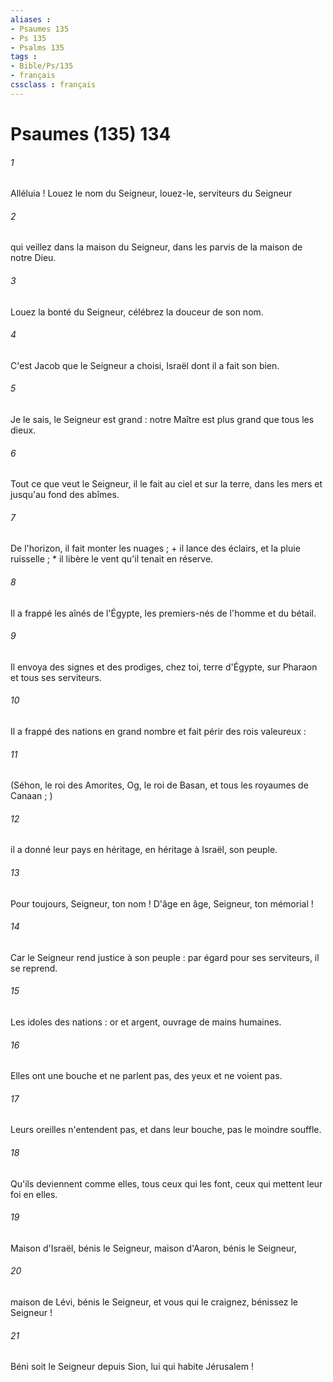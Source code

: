 ```yaml
---
aliases : 
- Psaumes 135
- Ps 135
- Psalms 135
tags : 
- Bible/Ps/135
- français
cssclass : français
---
```


# Psaumes (135) 134

###### 1
Alléluia ! Louez le nom du Seigneur, louez-le, serviteurs du Seigneur
###### 2
qui veillez dans la maison du Seigneur, dans les parvis de la maison de notre Dieu.
###### 3
Louez la bonté du Seigneur, célébrez la douceur de son nom.
###### 4
C'est Jacob que le Seigneur a choisi, Israël dont il a fait son bien.
###### 5
Je le sais, le Seigneur est grand : notre Maître est plus grand que tous les dieux.
###### 6
Tout ce que veut le Seigneur, il le fait au ciel et sur la terre, dans les mers et jusqu'au fond des abîmes.
###### 7
De l'horizon, il fait monter les nuages ; + il lance des éclairs, et la pluie ruisselle ; * il libère le vent qu'il tenait en réserve.
###### 8
Il a frappé les aînés de l'Égypte, les premiers-nés de l'homme et du bétail.
###### 9
Il envoya des signes et des prodiges, chez toi, terre d'Égypte, sur Pharaon et tous ses serviteurs.
###### 10
Il a frappé des nations en grand nombre et fait périr des rois valeureux :
###### 11
(Séhon, le roi des Amorites, Og, le roi de Basan, et tous les royaumes de Canaan ; )
###### 12
il a donné leur pays en héritage, en héritage à Israël, son peuple.
###### 13
Pour toujours, Seigneur, ton nom ! D'âge en âge, Seigneur, ton mémorial !
###### 14
Car le Seigneur rend justice à son peuple : par égard pour ses serviteurs, il se reprend.
###### 15
Les idoles des nations : or et argent, ouvrage de mains humaines.
###### 16
Elles ont une bouche et ne parlent pas, des yeux et ne voient pas.
###### 17
Leurs oreilles n'entendent pas, et dans leur bouche, pas le moindre souffle.
###### 18
Qu'ils deviennent comme elles, tous ceux qui les font, ceux qui mettent leur foi en elles.
###### 19
Maison d'Israël, bénis le Seigneur, maison d'Aaron, bénis le Seigneur,
###### 20
maison de Lévi, bénis le Seigneur, et vous qui le craignez, bénissez le Seigneur !
###### 21
Béni soit le Seigneur depuis Sion, lui qui habite Jérusalem !
